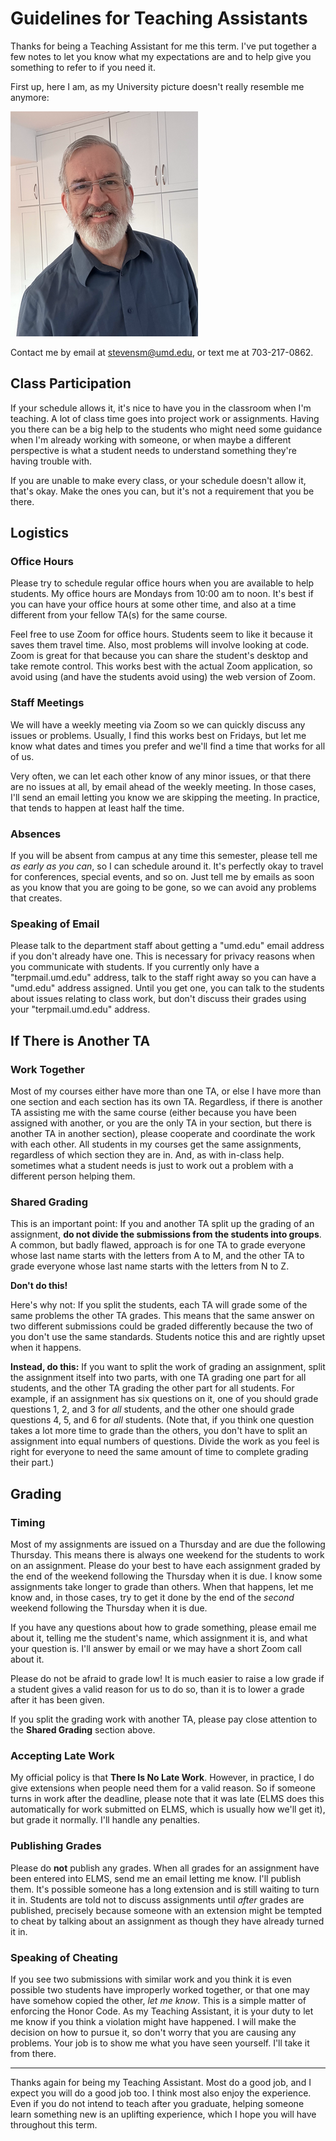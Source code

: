 # Guidelines for Teaching Assistants

Thanks for being a Teaching Assistant for me this term. I've put together a few notes to let you know what my expectations are and to help give you something to refer to if you need it.

First up, here I am, as my University picture doesn't really resemble me anymore:

![A white man in his sixties in a blue shirt in front of white cupboards. He has steel gray hair and a rakish beard shot through with salt and pepper. He has gold half-frame glasses. He is smiling for some reason.](./srm.png)

Contact me by email at stevensm@umd.edu, or text me at 703-217-0862.

## Class Participation

If your schedule allows it, it's nice to have you in the classroom when I'm teaching. A lot of class time goes into project work or assignments. Having you there can be a big help to the students who might need some guidance when I'm already working with someone, or when maybe a different perspective is what a student needs to understand something they're having trouble with.

If you are unable to make every class, or your schedule doesn't allow it, that's okay. Make the ones you can, but it's not a requirement that you be there.

## Logistics

### Office Hours

Please try to schedule regular office hours when you are available to help students. My office hours are Mondays from 10:00 am to noon. It's best if you can have your office hours at some other time, and also at a time different from your fellow TA(s) for the same course.

Feel free to use Zoom for office hours. Students seem to like it because it saves them travel time. Also, most problems will involve looking at code. Zoom is great for that because you can share the student's desktop and take remote control. This works best with the actual Zoom application, so avoid using (and have the students avoid using) the web version of Zoom.

### Staff Meetings

We will have a weekly meeting via Zoom so we can quickly discuss any issues or problems. Usually, I find this works best on Fridays, but let me know what dates and times you prefer and we'll find a time that works for all of us.

Very often, we can let each other know of any minor issues, or that there are no issues at all, by email ahead of the weekly meeting. In those cases, I'll send an email letting you know we are skipping the meeting. In practice, that tends to happen at least half the time.

### Absences

If you will be absent from campus at any time this semester, please tell me _as early as you can_, so I can schedule around it. It's perfectly okay to travel for conferences, special events, and so on. Just tell me by emails as soon as you know that you are going to be gone, so we can avoid any problems that creates.

### Speaking of Email

Please talk to the department staff about getting a "umd.edu" email address if you don't already have one. This is necessary for privacy reasons when you communicate with students. If you currently only have a "terpmail.umd.edu" address, talk to the staff right away so you can have a "umd.edu" address assigned. Until you get one, you can talk to the students about issues relating to class work, but don't discuss their grades using your "terpmail.umd.edu" address.

## If There is Another TA

### Work Together

Most of my courses either have more than one TA, or else I have more than one section and each section has its own TA. Regardless, if there is another TA assisting me with the same course (either because you have been assigned with another, or you are the only TA in your section, but there is another TA in another section), please cooperate and coordinate the work with each other. All students in my courses get the same assignments, regardless of which section they are in. And, as with in-class help. sometimes what a student needs is just to work out a problem with a different person helping them.

### Shared Grading

This is an important point: If you and another TA split up the grading of an assignment, __do not divide the submissions from the students into groups__. A common, but badly flawed, approach is for one TA to grade everyone whose last name starts with the letters from A to M, and the other TA to grade everyone whose last name starts with the letters from N to Z.

__Don't do this!__

Here's why not: If you split the students, each TA will grade some of the same problems the other TA grades. This means that the same answer on two different submissions could be graded differently because the two of you don't use the same standards. Students notice this and are rightly upset when it happens.

__Instead, do this:__ If you want to split the work of grading an assignment, split the assignment itself into two parts, with one TA grading one part for all students, and the other TA grading the other part for all students. For example, if an assignment has six questions on it, one of you should grade questions 1, 2, and 3 for _all_ students, and the other one should grade questions 4, 5, and 6 for _all_ students. (Note that, if you think one question takes a lot more time to grade than the others, you don't have to split an assignment into equal numbers of questions. Divide the work as you feel is right for everyone to need the same amount of time to complete grading their part.)

## Grading

### Timing

Most of my assignments are issued on a Thursday and are due the following Thursday. This means there is always one weekend for the students to work on an assignment. Please do your best to have each assignment graded by the end of the weekend following the Thursday when it is due. I know some assignments take longer to grade than others. When that happens, let me know and, in those cases, try to get it done by the end of the _second_ weekend following the Thursday when it is due.

If you have any questions about how to grade something, please  email me about it, telling me the student's name, which assignment it is, and what your question is. I'll answer by email or we may have a short Zoom call about it.

Please do not be afraid to grade low! It is much easier to raise a low grade if a student gives a valid reason for us to do so, than it is to lower a grade after it has been given.

If you split the grading work with another TA, please pay close attention to the __Shared Grading__ section above.

### Accepting Late Work

My official policy is that __There Is No Late Work__. However, in 
practice, I do give extensions when people need them for a valid reason. So if someone turns in work after the deadline, please note that it was late (ELMS does this automatically for work submitted on ELMS, which is usually how we'll get it), but grade it normally. I'll handle any penalties.

### Publishing Grades

Please do __not__ publish any grades. When all grades for an assignment have been entered into ELMS, send me an email letting me know. I'll publish them. It's possible someone has a long extension and is still waiting to turn it in. Students are told not to discuss assignments until _after_ grades are published, precisely because someone with an extension might be tempted to cheat by talking about an assignment as though they have already turned it in.

### Speaking of Cheating

If you see two submissions with similar work and you think it is even possible two students have improperly worked together, or that one may have somehow copied the other, _let me know_. This is a simple matter of enforcing the Honor Code. As my Teaching Assistant, it is your duty to let me know if you think a violation might have happened. I will make the decision on how to pursue it, so don't worry that you are causing any problems. Your job is to show me what you have seen yourself. I'll take it from there.

---

Thanks again for being my Teaching Assistant. Most do a good job, and I expect you will do a good job too. I think most also enjoy the experience. Even if you do not intend to teach after you graduate, helping someone learn something new is an uplifting experience, which I hope you will have throughout this term.
